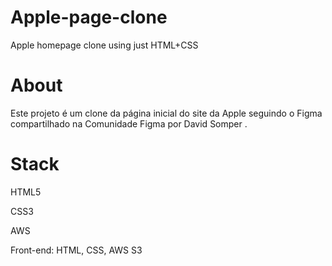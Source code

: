 # Apple-page-clone
Apple homepage clone using just HTML+CSS
 # About
Este projeto é um clone da página inicial do site da Apple seguindo o Figma compartilhado na Comunidade Figma por David Somper .

# Stack
HTML5

CSS3

AWS

Front-end: HTML, CSS, AWS S3
